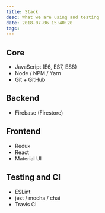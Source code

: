 ```yaml
---
title: Stack
desc: What we are using and testing
date: 2018-07-06 15:40:20
tags:
---
```


## Core

* JavaScript (E6, ES7, ES8)
* Node / NPM / Yarn
* Git + GitHub

## Backend

* Firebase (Firestore)

## Frontend

* Redux
* React
* Material UI

## Testing and CI

* ESLint
* jest / mocha / chai
* Travis CI